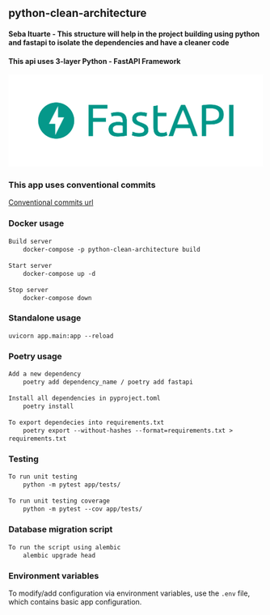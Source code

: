 ## python-clean-architecture

#### Seba Ituarte - This structure will help in the project building using python and fastapi to isolate the dependencies and have a cleaner code

#### This api uses 3-layer Python - FastAPI Framework

![alt text](./fastapi.png)

### This app uses conventional commits

[Conventional commits url](https://www.conventionalcommits.org/en/v1.0.0/)

### Docker usage

    Build server
        docker-compose -p python-clean-architecture build
    
    Start server
        docker-compose up -d

    Stop server
        docker-compose down

### Standalone usage

    uvicorn app.main:app --reload

### Poetry usage

    Add a new dependency
        poetry add dependency_name / poetry add fastapi

    Install all dependencies in pyproject.toml
        poetry install

    To export dependecies into requirements.txt
        poetry export --without-hashes --format=requirements.txt > requirements.txt

### Testing

    To run unit testing
        python -m pytest app/tests/

    To run unit testing coverage
        python -m pytest --cov app/tests/

### Database migration script

    To run the script using alembic
        alembic upgrade head

### Environment variables

To modify/add configuration via environment variables, use the `.env` file, which contains basic app configuration.